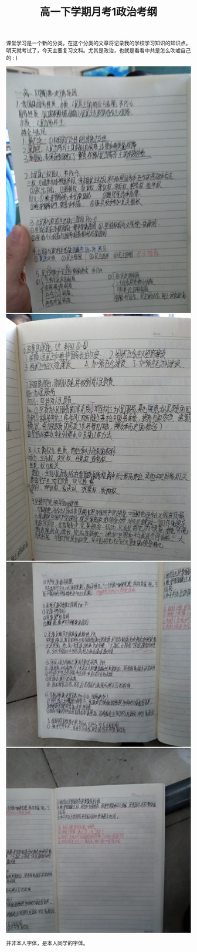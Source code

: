 ﻿---
title: 高一下学期月考1政治考纲
category: [课堂学习, 反讽]
layout: post
---

课堂学习是一个新的分类，在这个分类的文章将记录我的学校学习知识的知识点。明天就考试了，今天主要复习文科。尤其是政治，也就是看看中共是怎么吹嘘自己的 : )

<img src="/files/pics/political-test-1.jpg"/>
<img src="/files/pics/political-test-2.jpg"/>
<img src="/files/pics/political-test-3.jpg"/>
<img src="/files/pics/political-test-4.jpg"/>

并非本人字体，是本人同学的字体。
